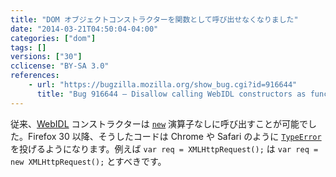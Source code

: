 ```yaml
---
title: "DOM オブジェクトコンストラクターを関数として呼び出せなくなりました"
date: "2014-03-21T04:50:04-04:00"
categories: ["dom"]
tags: []
versions: ["30"]
cclicense: "BY-SA 3.0"
references:
    - url: "https://bugzilla.mozilla.org/show_bug.cgi?id=916644"
      title: "Bug 916644 – Disallow calling WebIDL constructors as functions on the web"
---
```

従来、[WebIDL](https://dxr.mozilla.org/mozilla-central/source/dom/webidl/) コンストラクターは [`new`](https://developer.mozilla.org/docs/Web/JavaScript/Reference/Operators/new) 演算子なしに呼び出すことが可能でした。Firefox 30 以降、そうしたコードは Chrome や Safari のように [`TypeError`](https://developer.mozilla.org/docs/Web/JavaScript/Reference/Global_Objects/TypeError) を投げるようになります。例えば `var req = XMLHttpRequest();` は `var req = new XMLHttpRequest();` とすべきです。
